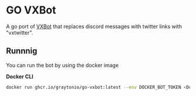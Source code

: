 # GO VXBot

A go port of [VXBot](https://github.com/Piplupful/VXBot) that replaces discord messages with twitter links with "vxtwitter".

## Runnnig

You can run the bot by using the docker image

**Docker CLI**
```bash
docker run ghcr.io/graytonio/go-vxbot:latest --env DOCKER_BOT_TOKEN <Docker bot token>
```